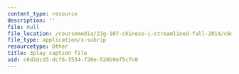```yaml
---
content_type: resource
description: ''
file: null
file_location: /coursemedia/21g-107-chinese-i-streamlined-fall-2014/c6d2dcd3dcf63534726e526b9ef5c7c0_9RZa3zBruVA.srt
file_type: application/x-subrip
resourcetype: Other
title: 3play caption file
uid: c6d2dcd3-dcf6-3534-726e-526b9ef5c7c0
---
```

